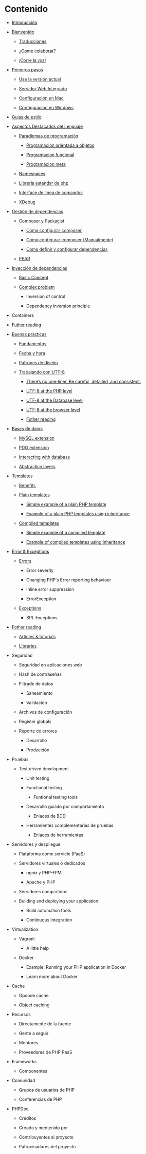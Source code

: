 # Contenido

* [Introducción](README.md)

* [Bienvenido](bienvenido.md)

  * [Traducciones](traducciones.md)

  * [¿Como colaborar?](¿como-colaborar.md)

  * [¡Corre la voz!](¡corre-la-voz.md)


* [Primeros pasos](primeros-pasos.md)

  * [Use la versión actual](use-la-versión-actual.md)

  * [Servidor Web Integrado](servidor-web-integrado.md)

  * [Configuración en Mac](configuración-en-mac.md)

  * [Configuracion en Windows](configuracion-en-windows.md)


* [Guias de estilo](guias-de-estilo.md)

* [Aspectos Destacados del Lenguaje](aspectos-destacados-del-lenguaje.md)

  * [Paradigmas de programación](paradigmas-de-programación.md)

    * [Programacion orientada a objetos](programacion-orientada-a-objetos.md)

    * [Programacion funcional](programacion-funcional.md)

    * [Programacion meta](programacion-meta.md)


  * [Namespaces](namespaces.md)

  * [Libreria estandar de php](libreria-estandar-de-php.md)

  * [Interface de linea de comandos](interface-de-linea-de-comandos.md)

  * [XDebug](xdebug.md)


* [Gestión de dependencias](gestion-de-dependencias.md)

  * [Composer y Packagist](composer-y-packagist.md)

    * [Como configurar composer](como-configurar-composer.md)

    * [Como configurar composer \(Manualmente\)](como-configurar-composer-manualmente.md)

    * [Como definir y configurar dependencias](como-definir-y-configurar-dependencias.md)


  * [PEAR](pear.md)



* [Inyección de dependencias](inyección-de-dependencias.md)

  * [Basic Concept](basic-concept.md)

  * [Complex problem](complex-problem.md)

    * Inversion of control

    * Dependency inversion principle




* Containers

* [Futher reading](futher-reading.md)


* [Buenas prácticas](buenas-practicas.md)

  * [Fundamentos](fundamentos.md)

  * [Fecha y hora](fecha-y-hora.md)

  * [Patrones de diseño](patrones-de-diseño.md)

  * [Trabajando con UTF-8](trabajando-con-utf-8.md)

    * [There’s no one-liner. Be careful, detailed, and consistent.](theres-no-one-liner-be-careful-detailed-and-consistent.md)

    * [UTF-8 at the PHP level](utf-8-at-the-php-level.md)

    * [UTF-8 at the Database level](utf-8-at-the-database-level.md)

    * [UTF-8 at the browser level](utf-8-at-the-browser-level.md)

    * [Futher reading](futher-reading.md)




* [Bases de datos](bases-de-datos.md)

  * [MySQL extension](mysql-extension.md)

  * [PDO extension](pdo-extension.md)

  * [Interacting with database](interacting-with-database.md)

  * [Abstraction layers](abstraction-layers.md)


* [Templates](templates.md)

  * [Benefits](benefits.md)

  * [Plain templates](plain-templates.md)

    * [Simple example of a plain PHP template](simple-example-of-a-plain-php-template.md)

    * [Example of a plain PHP templates using inheritance](example-of-a-plain-php-templates-using-inheritance.md)


  * [Compiled templates](compiled-templates.md)

    * [Simple example of a compiled template](simple-example-of-a-compiled-template.md)

    * [Example of compiled templates using inheritance](example-of-compiled-templates-using-inheritance.md)




* [Error & Exceptions](error--exceptions.md)

  * [Errors](errors.md)

    * Error severity

    * Changing PHP's Error reporting behaviour

    * Inline error suppression

    * ErrorException


  * [Exceptions](exceptions.md)

    * SPL Exceptions




* [Fother reading](fother-reading.md)

  * [Articles & tutorials](articles--tutorials.md)

  * [Libraries](libraries.md)



* Seguridad

  * Seguridad en aplicaciones web

  * Hash de contraseñas

  * Filtrado de datos

    * Saneamiento

    * Validacion


  * Archivos de configuración

  * Register globals

  * Reporte de errores

    * Desarrollo

    * Producción




* Pruebas

  * Test driven development

    * Unit testing

    * Functional testing

      * Funtional testing tools


    * Desarrollo guiado por comportamiento

      * Enlaces de BDD


    * Herramientes complementarias de pruebas

      * Enlaces de herramientas





* Servidores y despliegue

  * Plataforma como servicio \(PaaS\)

  * Servidores virtuales o dedicados

    * ngnix y PHP-FPM

    * Apache y PHP


  * Servidores compartidos

  * Building and deploying your application

    * Build automation tools

    * Continuous integration




* Virtualization

  * Vagrant

    * A little help


  * Docker

    * Example: Running your PHP application in Docker

    * Learn more about Docker




* Cache

  * Opcode cache

  * Object caching


* Recursos

  * Directamente de la fuente

  * Gente a seguir

  * Mentores

  * Proveedores de PHP PaaS


* Frameworks

  * Componentes


* Comunidad

  * Grupos de usuarios de PHP

  * Conferencias de PHP


* PHPDoc

  * Créditos

  * Creado y mentenido por

  * Contribuyentes al proyecto

  * Patrocinadores del proyecto



